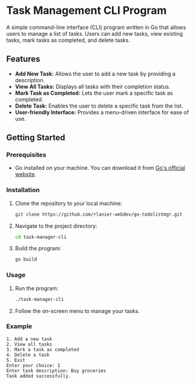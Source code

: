 # Task Management CLI Program

A simple command-line interface (CLI) program written in Go that allows users to manage a list of tasks. Users can add new tasks, view existing tasks, mark tasks as completed, and delete tasks.

## Features

- **Add New Task:** Allows the user to add a new task by providing a description.
- **View All Tasks:** Displays all tasks with their completion status.
- **Mark Task as Completed:** Lets the user mark a specific task as completed.
- **Delete Task:** Enables the user to delete a specific task from the list.
- **User-friendly Interface:** Provides a menu-driven interface for ease of use.

## Getting Started

### Prerequisites

- Go installed on your machine. You can download it from [Go's official website](https://golang.org/dl/).

### Installation

1. Clone the repository to your local machine:
   ```bash
   git clone https://github.com/rlanier-webdev/go-todolistmgr.git
   ```
2. Navigate to the project directory:
   ```bash
   cd task-manager-cli
   ```
3. Build the program:
   ```bash
   go build
   ```

### Usage

1. Run the program:
   ```bash
   ./task-manager-cli
   ```
2. Follow the on-screen menu to manage your tasks.

### Example

```plaintext
1. Add a new task
2. View all tasks
3. Mark a task as completed
4. Delete a task
5. Exit
Enter your choice: 1
Enter task description: Buy groceries
Task added successfully.
```
